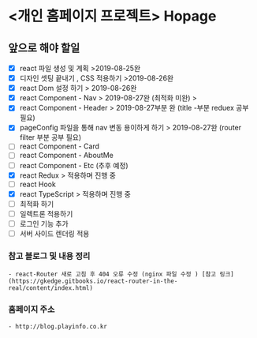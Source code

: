 # <개인 홈페이지 프로젝트> Hopage

## 앞으로 해야 할일 

- [x] react 파일 생성 및 계획 >2019-08-25완
- [x] 디자인 셋팅 끝내기 , CSS 적용하기 >2019-08-26완
- [x] react Dom 설정 하기 > 2019-08-26완
- [x] react Component - Nav > 2019-08-27완 (최적화 미완) > 
- [x] react Component - Header > 2019-08-27부분 완 (title -부분 reduex 공부 필요)
- [x] pageConfig 파일을 통해 nav 변동 용이하게 하기 > 2019-08-27완 (router filter 부분 공부 필요)
- [ ] react Component - Card
- [ ] react Component - AboutMe
- [ ] react Component - Etc (추후 예정)
- [x] react Redux   > 적용하며 진행 중 
- [ ] react Hook
- [x] react TypeScript > 적용하며 진행 중 
- [ ] 최적화 하기
- [ ] 일렉트론 적용하기
- [ ] 로그인 기능 추가
- [ ] 서버 사이드 렌더링 적용

### 참고 블로그 및 내용 정리

    - react-Router 새로 고침 후 404 오류 수정 (nginx 파일 수정 ) [참고 링크](https://gkedge.gitbooks.io/react-router-in-the-real/content/index.html)

### 홈페이지 주소
    - http://blog.playinfo.co.kr